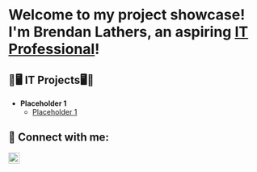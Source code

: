 <h1>Welcome to my project showcase! I'm Brendan Lathers, an aspiring <a href="https://www.linkedin.com/in/brendanlathers/">IT Professional</a>!</h1>

<h2>💾🖥 IT Projects🖥💾 </h2>

- <b>Placeholder 1</b>
  - [Placeholder 1](https://www.google.com/)

<h2> 🤳 Connect with me:</h2>

[<img align="left" alt="JoshMadakor | LinkedIn" width="22px" src="https://cdn.jsdelivr.net/npm/simple-icons@v3/icons/linkedin.svg" />][linkedin]

[linkedin]: https://linkedin.com/in/joshmadakor
